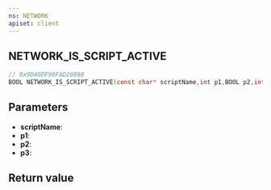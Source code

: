 ```yaml
---
ns: NETWORK
apiset: client
---
```

## NETWORK_IS_SCRIPT_ACTIVE

```c
// 0x9D40DF90FAD26098
BOOL NETWORK_IS_SCRIPT_ACTIVE(const char* scriptName,int p1,BOOL p2,int p3);
```


## Parameters
* **scriptName**:
* **p1**:
* **p2**:
* **p3**:

## Return value

